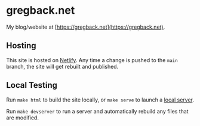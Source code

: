 # gregback.net

My blog/website at [https://gregback.net](https://gregback.net).

## Hosting

This site is hosted on [Netlify](https://app.netlify.com/sites/happy-newton-f3131d/overview). Any time a change is pushed to the `main` branch, the site will get rebuilt and published.

## Local Testing

Run `make html` to build the site locally, or `make serve` to launch a [local server](http://localhost:8000).

Run `make devserver` to run a server and automatically rebuild any files that are modified.

